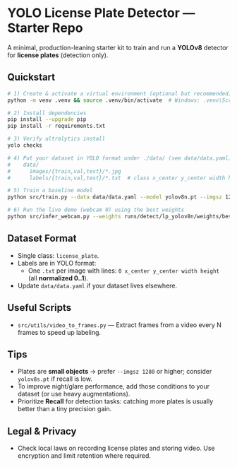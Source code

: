 
# YOLO License Plate Detector — Starter Repo

A minimal, production-leaning starter kit to train and run a **YOLOv8** detector for **license plates** (detection only).

## Quickstart

```bash
# 1) Create & activate a virtual environment (optional but recommended)
python -m venv .venv && source .venv/bin/activate  # Windows: .venv\Scripts\activate

# 2) Install dependencies
pip install --upgrade pip
pip install -r requirements.txt

# 3) Verify ultralytics install
yolo checks

# 4) Put your dataset in YOLO format under ./data/ (see data/data.yaml)
#    data/
#      images/{train,val,test}/*.jpg
#      labels/{train,val,test}/*.txt  # class x_center y_center width height (normalized)

# 5) Train a baseline model
python src/train.py --data data/data.yaml --model yolov8n.pt --imgsz 1280 --epochs 80 --batch 16

# 6) Run the live demo (webcam 0) using the best weights
python src/infer_webcam.py --weights runs/detect/lp_yolov8n/weights/best.pt --imgsz 1280 --conf 0.25 --source 0
```

## Dataset Format

- Single class: `license_plate`.
- Labels are in YOLO format:
  - One `.txt` per image with lines: `0 x_center y_center width height` (all **normalized 0..1**).
- Update `data/data.yaml` if your dataset lives elsewhere.

## Useful Scripts

- `src/utils/video_to_frames.py` — Extract frames from a video every N frames to speed up labeling.

## Tips

- Plates are **small objects** → prefer `--imgsz 1280` or higher; consider `yolov8s.pt` if recall is low.
- To improve night/glare performance, add those conditions to your dataset (or use heavy augmentations).
- Prioritize **Recall** for detection tasks: catching more plates is usually better than a tiny precision gain.

## Legal & Privacy

- Check local laws on recording license plates and storing video. Use encryption and limit retention where required.
